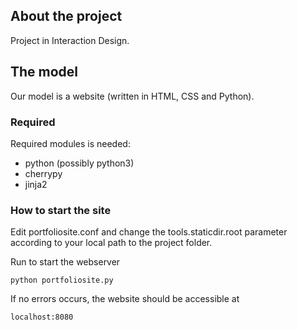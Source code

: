 ## About the project
Project in Interaction Design.

## The model
Our model is a website (written in HTML, CSS and Python).

### Required
Required modules is needed:
 - python (possibly python3)
 - cherrypy
 - jinja2

### How to start the site

Edit portfoliosite.conf and change the tools.staticdir.root parameter according to your local path to the project folder.

Run to start the webserver
```
python portfoliosite.py
```

If no errors occurs, the website should be accessible at
```
localhost:8080
```

